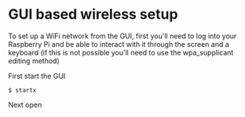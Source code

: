 # GUI based wireless setup

To set up a WiFi network from the GUI, first you'll need to log into your Raspberry Pi and be able to interact with it
through the screen and a keyboard (if this is not possible you'll need to use the wpa_supplicant editing method)

First start the GUI
```
$ startx
```

Next open 
